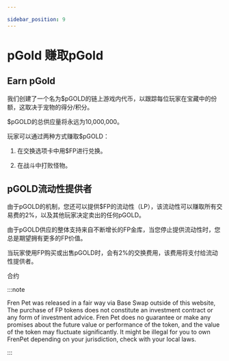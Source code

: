```yaml
---

sidebar_position: 9
---
```


# pGold 赚取pGold



## Earn pGold

我们创建了一个名为$pGOLD的链上游戏内代币，以跟踪每位玩家在宝藏中的份额，这取决于宠物的得分/积分。

$pGOLD的总供应量将永远为10,000,000。

玩家可以通过两种方式赚取$pGOLD：

1. 在交换选项卡中用$FP进行兑换。

1. 在战斗中打败怪物。


    

## pGOLD流动性提供者


由于pGOLD的机制，您还可以提供$FP的流动性（LP），该流动性可以赚取所有交易费的2%，以及其他玩家决定卖出的任何pGOLD。

由于pGOLD供应的整体支持来自不断增长的FP金库，当您停止提供流动性时，您总是期望拥有更多的FP价值。

当玩家使用FP购买或出售pGOLD时，会有2%的交换费用，该费用将支付给流动性提供者。

合约


:::note

Fren Pet was released in a fair way via Base Swap outside of this website, The purchase of FP tokens does not constitute an investment contract or any form of investment advice. Fren Pet does no guarantee or make any promises about the future value or performance of the token, and the value of the token may fluctuate significantly. It might be illegal for you to own FrenPet depending on your jurisdiction, check with your local laws.

:::
